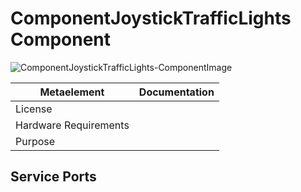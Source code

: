 <!--- This file is generated from the ComponentJoystickTrafficLights.componentDocumentation model --->
<!--- do not modify this file manually as it will by automatically overwritten by the code generator, modify the model instead and re-generate this file --->

# ComponentJoystickTrafficLights Component

![ComponentJoystickTrafficLights-ComponentImage](https://github.com/Servicerobotics-Ulm/ComponentRepository/blob/master/ComponentJoystickTrafficLights/model/ComponentJoystickTrafficLightsComponentDefinition.jpg)


| Metaelement | Documentation |
|-------------|---------------|
| License |  |
| Hardware Requirements |  |
| Purpose |  |



## Service Ports



